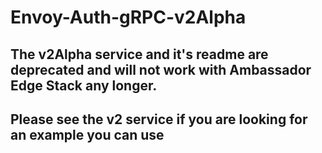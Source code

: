 # Envoy-Auth-gRPC-v2Alpha

## The v2Alpha service and it's readme are deprecated and will not work with Ambassador Edge Stack any longer. 
## Please see the v2 service if you are looking for an example you can use
